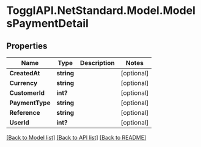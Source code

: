 # TogglAPI.NetStandard.Model.ModelsPaymentDetail
## Properties

Name | Type | Description | Notes
------------ | ------------- | ------------- | -------------
**CreatedAt** | **string** |  | [optional] 
**Currency** | **string** |  | [optional] 
**CustomerId** | **int?** |  | [optional] 
**PaymentType** | **string** |  | [optional] 
**Reference** | **string** |  | [optional] 
**UserId** | **int?** |  | [optional] 

[[Back to Model list]](../README.md#documentation-for-models) [[Back to API list]](../README.md#documentation-for-api-endpoints) [[Back to README]](../README.md)

